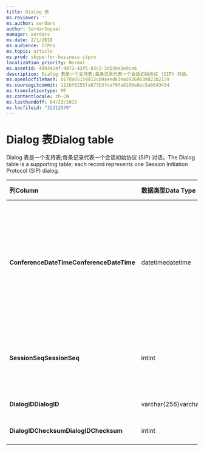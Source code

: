 ```yaml
---
title: Dialog 表
ms.reviewer: ''
ms.author: serdars
author: SerdarSoysal
manager: serdars
ms.date: 2/1/2018
ms.audience: ITPro
ms.topic: article
ms.prod: skype-for-business-itpro
localization_priority: Normal
ms.assetid: 4d93424f-9072-43f5-83c2-3d539e3e9ca6
description: Dialog 表是一个支持表;每条记录代表一个会话初始协议 (SIP) 对话。
ms.openlocfilehash: 017da65154d12c89aeed63ea59269639d23b2129
ms.sourcegitcommit: 111bf6255fa877b3fce70fa8166e8ec5a6643434
ms.translationtype: MT
ms.contentlocale: zh-CN
ms.lasthandoff: 04/23/2019
ms.locfileid: "32212570"
---
```

# <a name="dialog-table"></a><span data-ttu-id="2c7b8-103">Dialog 表</span><span class="sxs-lookup"><span data-stu-id="2c7b8-103">Dialog table</span></span>
 
<span data-ttu-id="2c7b8-104">Dialog 表是一个支持表;每条记录代表一个会话初始协议 (SIP) 对话。</span><span class="sxs-lookup"><span data-stu-id="2c7b8-104">The Dialog table is a supporting table; each record represents one Session Initiation Protocol (SIP) dialog.</span></span>
  
|<span data-ttu-id="2c7b8-105">**列**</span><span class="sxs-lookup"><span data-stu-id="2c7b8-105">**Column**</span></span>|<span data-ttu-id="2c7b8-106">**数据类型**</span><span class="sxs-lookup"><span data-stu-id="2c7b8-106">**Data Type**</span></span>|<span data-ttu-id="2c7b8-107">**键/索引**</span><span class="sxs-lookup"><span data-stu-id="2c7b8-107">**Key/Index**</span></span>|<span data-ttu-id="2c7b8-108">**详细信息**</span><span class="sxs-lookup"><span data-stu-id="2c7b8-108">**Details**</span></span>|
|:-----|:-----|:-----|:-----|
|<span data-ttu-id="2c7b8-109">**ConferenceDateTime**</span><span class="sxs-lookup"><span data-stu-id="2c7b8-109">**ConferenceDateTime**</span></span> <br/> |<span data-ttu-id="2c7b8-110">datetime</span><span class="sxs-lookup"><span data-stu-id="2c7b8-110">datetime</span></span>  <br/> |<span data-ttu-id="2c7b8-111">Primary</span><span class="sxs-lookup"><span data-stu-id="2c7b8-111">Primary</span></span>  <br/> |<span data-ttu-id="2c7b8-112">卓越质量 (QoE) 代理时接收从呼叫者或被叫方的第一个报告时间。</span><span class="sxs-lookup"><span data-stu-id="2c7b8-112">Time when the Quality of Excellence (QoE) agent receives the first report from either caller or callee.</span></span> <span data-ttu-id="2c7b8-113">与 SessionSeq 结合使用，来唯一地标识会话。</span><span class="sxs-lookup"><span data-stu-id="2c7b8-113">Used in conjunction with SessionSeq to uniquely identify a session.</span></span>  <br/> |
|<span data-ttu-id="2c7b8-114">**SessionSeq**</span><span class="sxs-lookup"><span data-stu-id="2c7b8-114">**SessionSeq**</span></span> <br/> |<span data-ttu-id="2c7b8-115">int</span><span class="sxs-lookup"><span data-stu-id="2c7b8-115">int</span></span>  <br/> |<span data-ttu-id="2c7b8-116">Primary</span><span class="sxs-lookup"><span data-stu-id="2c7b8-116">Primary</span></span>  <br/> |<span data-ttu-id="2c7b8-117">区分会话拥有相同的 ConferenceDateTime 时的序列号。</span><span class="sxs-lookup"><span data-stu-id="2c7b8-117">Sequence number to differentiate sessions when they have the same ConferenceDateTime.</span></span>  <br/> |
|<span data-ttu-id="2c7b8-118">**DialogID**</span><span class="sxs-lookup"><span data-stu-id="2c7b8-118">**DialogID**</span></span> <br/> |<span data-ttu-id="2c7b8-119">varchar(256)</span><span class="sxs-lookup"><span data-stu-id="2c7b8-119">varchar(256)</span></span>  <br/> ||<span data-ttu-id="2c7b8-120">全局唯一的对话 ID。</span><span class="sxs-lookup"><span data-stu-id="2c7b8-120">Dialog ID which is globally unique.</span></span>  <br/> |
|<span data-ttu-id="2c7b8-121">**DialogIDChecksum**</span><span class="sxs-lookup"><span data-stu-id="2c7b8-121">**DialogIDChecksum**</span></span> <br/> |<span data-ttu-id="2c7b8-122">int</span><span class="sxs-lookup"><span data-stu-id="2c7b8-122">int</span></span>  <br/> |<span data-ttu-id="2c7b8-123">索引</span><span class="sxs-lookup"><span data-stu-id="2c7b8-123">index</span></span>  <br/> |<span data-ttu-id="2c7b8-124">对话框 ID 的校验和。</span><span class="sxs-lookup"><span data-stu-id="2c7b8-124">Checksum of the Dialog ID.</span></span>  <br/> |
   

